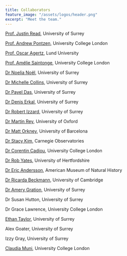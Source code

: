 ```yaml
---
title: Collaborators
feature_image: "/assets/logos/header.png"
excerpt: "Meet the team."
---
```


<!-- {% include figure.html image="/assets/headshots/justin.png" alt="Justin Read" width="300" %} -->
<!-- {% include figure.html image="/assets/headshots/andrew.png" alt="Andrew Pontzen" width="300" %} -->
<!-- {% include figure.html image="/assets/headshots/oscar.png" alt="Oscar Agertz" width="300" %} -->
<!-- {% include figure.html image="/assets/headshots/martin.png" alt="<Martin Rey" width="300" %} -->
<!-- {% include figure.html image="/assets/headshots/stacy.png" alt="Stacy Kim" width="300" %} -->

<a href="http://personal.ph.surrey.ac.uk/~jr0018/">Prof. Justin Read</a>, University of Surrey

<a href="https://www.pontzen.co.uk/">Prof. Andrew Pontzen</a>, University College London

<a href="http://www.astro.lu.se/~oscar/">Prof. Oscar Agertz</a>, Lund University

<a href="http://www.star.ucl.ac.uk/~amelie/">Prof. Am&eacute;lie Saintonge</a>, University College London

<a href="https://www.surrey.ac.uk/people/noelia-e-d-noel">Dr Noelia No&euml;l</a>, University of Surrey

<a href="https://astromichelle.wordpress.com/">Dr Michelle Collins</a>, University of Surrey

<a href="https://drpayeldas.com/">Dr Payel Das</a>, University of Surrey

<a href="https://www.surrey.ac.uk/people/denis-erkal">Dr Denis Erkal</a>, University of Surrey

<a href="https://www.surrey.ac.uk/people/robert-izzard">Dr Robert Izzard</a>, University of Surrey

<a href="https://martin-rey.github.io/">Dr Martin Rey</a>, University of Oxford

<a href="https://www.surrey.ac.uk/people/matthew-orkney">Dr Matt Orkney</a>, University of Barcelona

<a href="http://stacykim.github.io/">Dr Stacy Kim</a>, Carnegie Observatories

<a href="https://cphyc.github.io/">Dr Corentin Cadiou</a>, University College London

<a href="https://robyatesastro.wixsite.com/robyates">Dr Rob Yates</a>, University of Hertfordshire

<a href="https://www.amnh.org/research/staff-directory/eric-andersson">Dr Eric Andersson</a>, American Museum of Natural History

<a href="https://ricardabeckmann.com/">Dr Ricarda Beckmann</a>, University of Cambridge

<a href="https://amerygration.com/">Dr Amery Gration</a>, University of Surrey

Dr Susan Hutton, University of Surrey

Dr Grace Lawrence, University College London

<a href="https://www.surrey.ac.uk/people/ethan-taylor">Ethan Taylor</a>, University of Surrey

Alex Goater, University of Surrey

Izzy Gray, University of Surrey

<a href="https://www.ucl.ac.uk/astrophysics/claudia-muni-phd-student">Claudia Muni</a>, University College London
